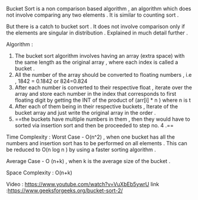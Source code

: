 Bucket Sort is a non comparison based algorithm , an algorithm which does not involve comparing any two elements . It is similar to counting sort .

But there is a catch to bucket sort .  It does not involve comparison only if the elements are singular in distribution . Explained in much detail further . 


Algorithm :
1. The bucket sort algorithm involves having an array (extra space) with the same length as the original array , where each index is called a bucket . 
2. All the number of the array should be converted to floating numbers , i.e , 1842 = 0.1842  or 824=0.824
3. After each number is converted to their respective float , iterate over the array and store each number in the index that corresponds to first floating digit by getting the INT of the product of (arr[i] * n ) where n is t
4. After each of them being in their respective buckets , Iterate of the bucket array and just write the original array in the order . 
5. ==the buckets have multiple numbers in them , then they would have to sorted via insertion sort and then be proceeded to step no. 4 .== 

Time Complexity :
Worst Case - O(n^2) , when one bucket has all the numbers and insertion sort has to be performed on all elements . This can be reduced to O(n log n ) by using a faster sorting algorithm . 

Average Case - O (n+k) , when k is the average size of the bucket .


Space Complexity : O(n+k)

Video : https://www.youtube.com/watch?v=VuXbEb5ywrU
link :https://www.geeksforgeeks.org/bucket-sort-2/